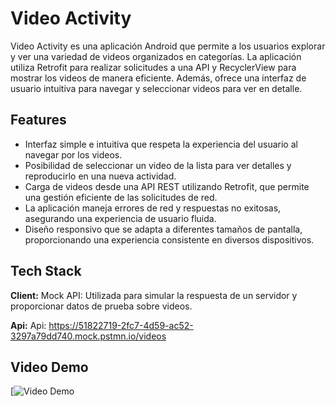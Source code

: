 # Video Activity

Video Activity es una aplicación Android que permite a los usuarios explorar y ver una variedad de videos organizados en categorías. La aplicación utiliza Retrofit para realizar solicitudes a una API y RecyclerView para mostrar los videos de manera eficiente. Además, ofrece una interfaz de usuario intuitiva para navegar y seleccionar videos para ver en detalle.


## Features

- Interfaz simple e intuitiva que respeta la experiencia del usuario al navegar por los videos.
- Posibilidad de seleccionar un video de la lista para ver detalles y reproducirlo en una nueva actividad.
- Carga de videos desde una API REST utilizando Retrofit, que permite una gestión eficiente de las solicitudes de red.
- La aplicación maneja errores de red y respuestas no exitosas, asegurando una experiencia de usuario fluida.
- Diseño responsivo que se adapta a diferentes tamaños de pantalla, proporcionando una experiencia consistente en diversos dispositivos.


## Tech Stack

**Client:** Mock API: Utilizada para simular la respuesta de un servidor y proporcionar datos de prueba sobre videos.

**Api:** Api: https://51822719-2fc7-4d59-ac52-3297a79dd740.mock.pstmn.io/videos


## Video Demo

[![Video Demo]([https://onedrive.live.com/?cid=XXXXXXXXXX&id=XXXXXXXXXX](https://cibertecedu-my.sharepoint.com/:v:/g/personal/i201920910_cibertec_edu_pe/EWm0j_4cg7BKmoTayzrYD-MBW28UZKsg2WgazbfByCctAA?nav=eyJyZWZlcnJhbEluZm8iOnsicmVmZXJyYWxBcHAiOiJPbmVEcml2ZUZvckJ1c2luZXNzIiwicmVmZXJyYWxBcHBQbGF0Zm9ybSI6IldlYiIsInJlZmVycmFsTW9kZSI6InZpZXciLCJyZWZlcnJhbFZpZXciOiJNeUZpbGVzTGlua0NvcHkifX0&e=pPNMgY))

